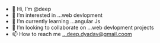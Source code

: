 - 👋 Hi, I’m @deep
- 👀 I’m interested in ...web devlopment
- 🌱 I’m currently learning ...angular Js
- 💞️ I’m looking to collaborate on ...web devlopment projects
- 📫 How to reach me ...deep.dyadav@gmail.coom

<!---
deep1522/deep1522 is a ✨ special ✨ repository because its `README.md` (this file) appears on your GitHub profile.
You can click the Preview link to take a look at your changes.
--->
